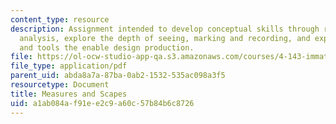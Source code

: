 ```yaml
---
content_type: resource
description: Assignment intended to develop conceptual skills through research and
  analysis, explore the depth of seeing, marking and recording, and expand the vocabulary
  and tools the enable design production.
file: https://ol-ocw-studio-app-qa.s3.amazonaws.com/courses/4-143-immaterial-limits-process-and-duration-fall-2002/a1ab084af91ee2c9a60c57b84b6c8726_project1.pdf
file_type: application/pdf
parent_uid: abda8a7a-87ba-0ab2-1532-535ac098a3f5
resourcetype: Document
title: Measures and Scapes
uid: a1ab084a-f91e-e2c9-a60c-57b84b6c8726
---
```

